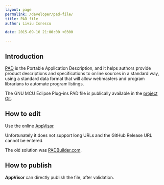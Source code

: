 ```yaml
---
layout: page
permalink: /developer/pad-file/
title: PAD file
author: Liviu Ionescu

date: 2015-09-10 21:00:00 +0300

---
```


## Introduction

[PAD](http://en.wikipedia.org/wiki/Portable_Application_Description) is the Portable Application Description, and it helps authors provide product descriptions and specifications to online sources in a standard way, using a standard data format that will allow webmasters and program librarians to automate program listings.

The GNU MCU Eclipse Plug-ins PAD file is publically available in the [project Git](https://github.com/gnu-mcu-eclipse/eclipse-plugins/blob/develop/info/GNU_ARM_Eclipse_pad.xml).

## How to edit

Use the online [AppVisor](http://appvisor.com/)

Unfortunately it does not support long URLs and the GitHub Release URL cannot be entered.

The old solution was [PADBuilder.com](http://www.padbuilder.com/).

## How to publish

**AppVisor** can directly publish the file, after validation.
